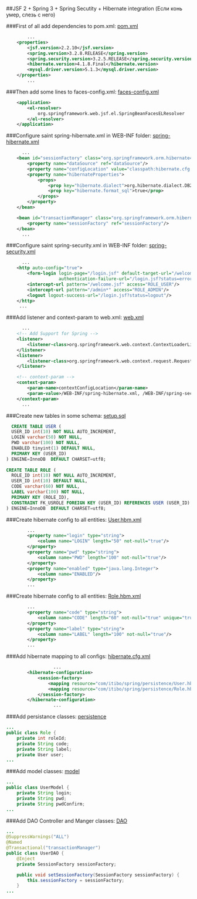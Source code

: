 ##JSF 2 + Spring 3 + Spring Secutity + Hibernate integration
(Если конь умер, слезь с него)

###First of all add dependencies to pom.xml:
[pom.xml](https://github.com/UnionOne/JSFSHSecurity/blob/master/pom.xml#L16-L19)
```xml
        ...
    <properties>
        <jsf.version>2.2.10</jsf.version>
        <spring.version>3.2.8.RELEASE</spring.version>
        <spring.security.version>3.2.5.RELEASE</spring.security.version>
        <hibernate.version>4.1.8.Final</hibernate.version>
        <mysql.driver.version>5.1.3</mysql.driver.version>
    </properties>
        ...
```

###Then add some lines to faces-config.xml:
[faces-config.xml](https://github.com/UnionOne/JSFSHSecurity/blob/master/src/main/webapp/WEB-INF/faces-config.xml#L7-L11)
```xml
    <application>
        <el-resolver>
            org.springframework.web.jsf.el.SpringBeanFacesELResolver
        </el-resolver>
    </application>
```

###Configure saint spring-hibernate.xml in WEB-INF folder:
[spring-hibernate.xml](https://github.com/UnionOne/JSFSHSecurity/blob/master/src/main/webapp/WEB-INF/spring-hibernate.xml#L13-L30)
```xml
      ...
    <bean id="sessionFactory" class="org.springframework.orm.hibernate4.LocalSessionFactoryBean">
        <property name="dataSource" ref="dataSource"/>
        <property name="configLocation" value="classpath:hibernate.cfg.xml"/>
        <property name="hibernateProperties">
            <props>
                <prop key="hibernate.dialect">org.hibernate.dialect.DB2Dialect</prop>
                <prop key="hibernate.format_sql">true</prop>
            </props>
        </property>
    </bean>

    <bean id="transactionManager" class="org.springframework.orm.hibernate4.HibernateTransactionManager">
        <property name="sessionFactory" ref="sessionFactory"/>
    </bean>
      ...
```

###Configure saint spring-security.xml in WEB-INF folder:
[spring-security.xml](https://github.com/UnionOne/JSFSHSecurity/blob/master/src/main/webapp/WEB-INF/spring-security.xml#L10-L16)
```xml
      ...
    <http auto-config="true">
        <form-login login-page="/login.jsf" default-target-url="/welcome.jsf"
                    authentication-failure-url="/login.jsf?status=error"/>
        <intercept-url pattern="/welcome.jsf" access="ROLE_USER"/>
        <intercept-url pattern="/admin*" access="ROLE_ADMIN"/>
        <logout logout-success-url="/login.jsf?status=logout"/>
    </http>
     ...
```

###Add listener and context-param to web.xml:
[web.xml](https://github.com/UnionOne/JSFSHSecurity/blob/master/src/main/webapp/WEB-INF/web.xml#L56-L68)
```xml
      ...
    <!-- Add Support for Spring -->
    <listener>
        <listener-class>org.springframework.web.context.ContextLoaderListener</listener-class>
    </listener>
    <listener>
        <listener-class>org.springframework.web.context.request.RequestContextListener</listener-class>
    </listener>

    <!-- context-param -->
    <context-param>
        <param-name>contextConfigLocation</param-name>
        <param-value>/WEB-INF/spring-hibernate.xml, /WEB-INF/spring-security.xml</param-value>
    </context-param>
      ...
```

###Create new tables in some schema:
[setup.sql](https://github.com/UnionOne/JSFSHSecurity/blob/master/src/main/resources/setup.sql#L1-L16)
```sql
  CREATE TABLE USER (
  USER_ID int(10) NOT NULL AUTO_INCREMENT,
  LOGIN varchar(50) NOT NULL,
  PWD varchar(100) NOT NULL,
  ENABLED tinyint(1) DEFAULT NULL,
  PRIMARY KEY (USER_ID)
) ENGINE=InnoDB  DEFAULT CHARSET=utf8;
 
CREATE TABLE ROLE (
  ROLE_ID int(10) NOT NULL AUTO_INCREMENT,
  USER_ID int(10) DEFAULT NULL,
  CODE varchar(60) NOT NULL,
  LABEL varchar(100) NOT NULL,
  PRIMARY KEY (ROLE_ID),
  CONSTRAINT FK_USROLE FOREIGN KEY (USER_ID) REFERENCES USER (USER_ID)
) ENGINE=InnoDB  DEFAULT CHARSET=utf8;
```

###Create hibernate config to all entities:
[User.hbm.xml](https://github.com/UnionOne/JSFSHSecurity/blob/master/src/main/resources/com/itibo/spring/persistence/User.hbm.xml#L5-L27)
```xml
        ...
        <property name="login" type="string">
            <column name="LOGIN" length="50" not-null="true"/>
        </property>
        <property name="pwd" type="string">
            <column name="PWD" length="100" not-null="true"/>
        </property>
        <property name="enabled" type="java.lang.Integer">
            <column name="ENABLED"/>
        </property>
        ...
```

###Create hibernate config to all entities:
[Role.hbm.xml](https://github.com/UnionOne/JSFSHSecurity/blob/master/src/main/resources/com/itibo/spring/persistence/Role.hbm.xml#L4-L20)
```xml
        ...
        <property name="code" type="string">
            <column name="CODE" length="60" not-null="true" unique="true"/>
        </property>
        <property name="label" type="string">
            <column name="LABEL" length="100" not-null="true"/>
        </property>
        ...
```

###Add hibernate mapping to all configs:
[hibernate.cfg.xml](https://github.com/UnionOne/JSFSHSecurity/blob/master/src/main/resources/hibernate.cfg.xml#L5-L10)
```xml
                  ...
        <hibernate-configuration>
            <session-factory>
                <mapping resource="com/itibo/spring/persistence/User.hbm.xml"/>
                <mapping resource="com/itibo/spring/persistence/Role.hbm.xml"/>
            </session-factory>
        </hibernate-configuration>
                  ...
```

###Add persistance classes:
[persistence](https://github.com/UnionOne/JSFSHSecurity/blob/master/src/main/java/com/itibo/spring/persistence/Role.java#L7-L11)
```java
...
public class Role {
    private int roleId;
    private String code;
    private String label;
    private User user;
...
```

###Add model classes:
[model](https://github.com/UnionOne/JSFSHSecurity/blob/master/src/main/java/com/itibo/spring/model/UserModel.java#L7-L10)
```java
...
public class UserModel {
    private String login;
    private String pwd;
    private String pwdConfirm;
...
```

###Add DAO Controller and Manger classes:
[DAO](https://github.com/UnionOne/JSFSHSecurity/blob/master/src/main/java/com/itibo/spring/dao/UserDAO.java#L18-L27)
```java
...
@SuppressWarnings("ALL")
@Named
@Transactional("transactionManager")
public class UserDAO {
    @Inject
    private SessionFactory sessionFactory;

    public void setSessionFactory(SessionFactory sessionFactory) {
        this.sessionFactory = sessionFactory;
    }
...
```
